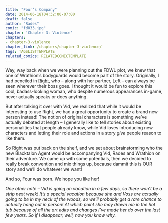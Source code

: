 ```yaml
---
title: "Four’s Company"
date: 2014-06-18T04:32:00-07:00
draft: false
author: "Rades"
comic: "fd033.jpg"
chapter: 'Chapter 3: Violence'
chapters:
- chapter-3-violence
chapter_link: /chapters/chapter-3-violence/
tags: TAGSLISTTEMPLATE
related_comics: RELATEDCOMICTEMPLATE
---
```


Way, way back when we were planning out the FDWL plot, we knew that one of Wrathion’s bodyguards would become part of the story. Originally, I had penciled in [Right](http://www.wowhead.com/npc=62941), who – along with her partner, Left – can always be seen wherever their boss goes. I thought it would be fun to explore this cool, badass-looking woman, who despite numerous appearances in-game, never actually speaks or does anything.


But after talking it over with Vid, we realized that while it would be interesting to use Right, we had a great opportunity to create a brand new person instead! The notion of original characters is something we’ve actually debated at length – I generally like to tell stories about existing personalities that people already know, while Vid loves introducing new characters and letting their role and actions in a story *give* people reason to like them.


So Right was put back on the shelf, and we set about brainstorming who the new Blacktalon Agent would be accompanying Vid, Rades and Wrathion on their adventure. We came up with some potentials, then we decided to really break convention and mix things up, because dammit this is OUR story and we’ll do whatever we want!


And so, Four was born. We hope you like her!


*One other note – Vid is going on vacation in a few days, so there won’t be a strip next week! It’s a special vacation because she and Voss are actually going to be in my neck of the woods, so we’ll probably get a rare chance to actually hang out in person! At which point she may drown me in the hot tub because of all the art edits and changes I’ve made her do over the last few years. So if I disappear, well, now you know why.*

